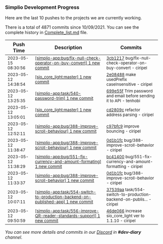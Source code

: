 
### Simplio Development Progress

Here are the last 10 pushes to the projects we are currently working.

There is a total of 4871 commits since 10/09/2021. You can see the complete history in
 [Complete_list.md](Complete_list.md) file.

| Push Time | Description | Commits |
| --- | --- | --- |
| <sub>2023-05-15 08:30:56</sub> | <sub>[[simplio-app:bug/fix\-null\-check\-operator\-on\-buy\-convert] 1 new commit](https://github.com/SimplioOfficial/simplio-app/commit/3cb121769835d8d1dfc90eba43d1ae117a2e666e)</sub> | <sub>[3cb1217](https://github.com/SimplioOfficial/simplio-app/commit/3cb121769835d8d1dfc90eba43d1ae117a2e666e) bug/fix-null-check-operator-on-buy-convert - ciripel</sub> |
| <sub>2023-05-12 14:38:54</sub> | <sub>[[sio_core_light:master] 1 new commit](https://github.com/SimplioOfficial/sio_core_light/commit/2e08488843803257c959d44240a8b3a5c392afc0)</sub> | <sub>[2e08488](https://github.com/SimplioOfficial/sio_core_light/commit/2e08488843803257c959d44240a8b3a5c392afc0) make usedPrefix caseInsensitive - ciripel</sub> |
| <sub>2023-05-12 13:25:35</sub> | <sub>[[simplio-app:task/540\-password\-trim] 1 new commit](https://github.com/SimplioOfficial/simplio-app/commit/699e55f62b4ca512cb0c6046796a821e994bd970)</sub> | <sub>[699e55f](https://github.com/SimplioOfficial/simplio-app/commit/699e55f62b4ca512cb0c6046796a821e994bd970) Trim password and email before sending it to API - tenhobi</sub> |
| <sub>2023-05-12 13:05:01</sub> | <sub>[[sio_core_light:master] 1 new commit](https://github.com/SimplioOfficial/sio_core_light/commit/cd2809c009a7ee0dd1689c1b7230b8bf4438d2f8)</sub> | <sub>[cd2809c](https://github.com/SimplioOfficial/sio_core_light/commit/cd2809c009a7ee0dd1689c1b7230b8bf4438d2f8) refactor address parsing - ciripel</sub> |
| <sub>2023-05-12 12:52:11</sub> | <sub>[[simplio-app:bug/388\-improve\-scroll\-behaviour] 1 new commit](https://github.com/SimplioOfficial/simplio-app/commit/c97bfc9e7fd774253daa3746dd8c7efbc597aaed)</sub> | <sub>[c97bfc9](https://github.com/SimplioOfficial/simplio-app/commit/c97bfc9e7fd774253daa3746dd8c7efbc597aaed) improve bouncing - ciripel</sub> |
| <sub>2023-05-12 11:38:47</sub> | <sub>[[simplio-app:bug/388\-improve\-scroll\-behaviour] 1 new commit](https://github.com/SimplioOfficial/simplio-app/commit/0d1b1fc0d0f7d959ee1a9350604107a99bdbee3a)</sub> | <sub>[0d1b1fc](https://github.com/SimplioOfficial/simplio-app/commit/0d1b1fc0d0f7d959ee1a9350604107a99bdbee3a) bug/388-improve-scroll-behavior - ciripel</sub> |
| <sub>2023-05-12 11:38:29</sub> | <sub>[[simplio-app:bug/551\-fix\-currency\-and\-amount\-formating] 1 new commit](https://github.com/SimplioOfficial/simplio-app/commit/bc41400a789a5ae66b3b6cffc95df4e3539ea696)</sub> | <sub>[bc41400](https://github.com/SimplioOfficial/simplio-app/commit/bc41400a789a5ae66b3b6cffc95df4e3539ea696) bug/551-fix-currency-and-amount-formatting - ciripel</sub> |
| <sub>2023-05-12 11:33:37</sub> | <sub>[[simplio-app:bug/388\-improve\-scroll\-behavior] 1 new commit](https://github.com/SimplioOfficial/simplio-app/commit/0d1b1fc0d0f7d959ee1a9350604107a99bdbee3a)</sub> | <sub>[0d1b1fc](https://github.com/SimplioOfficial/simplio-app/commit/0d1b1fc0d0f7d959ee1a9350604107a99bdbee3a) bug/388-improve-scroll-behavior - ciripel</sub> |
| <sub>2023-05-12 10:07:11</sub> | <sub>[[simplio-app:task/554\-switch\-to\-production\-backend\-on\-published\-app] 1 new commit](https://github.com/SimplioOfficial/simplio-app/commit/37539aab6edb79a960051d2ed0f1045c7a01717e)</sub> | <sub>[37539aa](https://github.com/SimplioOfficial/simplio-app/commit/37539aab6edb79a960051d2ed0f1045c7a01717e) task/554-switch-to-production-backend-on-publis... - ciripel</sub> |
| <sub>2023-05-12 09:50:59</sub> | <sub>[[simplio-app:task/556\-improve\-QR\-reader\-standards\-support] 1 new commit](https://github.com/SimplioOfficial/simplio-app/commit/46de066483a0e842f104e36b4f52a0d94ef9ea8a)</sub> | <sub>[46de066](https://github.com/SimplioOfficial/simplio-app/commit/46de066483a0e842f104e36b4f52a0d94ef9ea8a) increase sio_core_light ver to 1.1.10 - ciripel</sub> |

_You can see more details and commits in our [Discord](https://discord.gg/aKhjuwZmdP) in **#dev-diary** channel._
